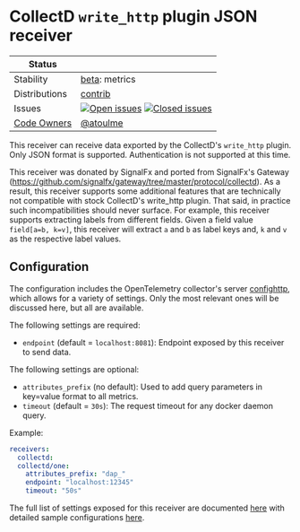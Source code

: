 # CollectD `write_http` plugin JSON receiver

<!-- status autogenerated section -->
| Status        |           |
| ------------- |-----------|
| Stability     | [beta]: metrics   |
| Distributions | [contrib] |
| Issues        | [![Open issues](https://img.shields.io/github/issues-search/open-telemetry/opentelemetry-collector-contrib?query=is%3Aissue%20is%3Aopen%20label%3Areceiver%2Fcollectd%20&label=open&color=orange&logo=opentelemetry)](https://github.com/open-telemetry/opentelemetry-collector-contrib/issues?q=is%3Aopen+is%3Aissue+label%3Areceiver%2Fcollectd) [![Closed issues](https://img.shields.io/github/issues-search/open-telemetry/opentelemetry-collector-contrib?query=is%3Aissue%20is%3Aclosed%20label%3Areceiver%2Fcollectd%20&label=closed&color=blue&logo=opentelemetry)](https://github.com/open-telemetry/opentelemetry-collector-contrib/issues?q=is%3Aclosed+is%3Aissue+label%3Areceiver%2Fcollectd) |
| [Code Owners](https://github.com/open-telemetry/opentelemetry-collector-contrib/blob/main/CONTRIBUTING.md#becoming-a-code-owner)    | [@atoulme](https://www.github.com/atoulme) |

[beta]: https://github.com/open-telemetry/opentelemetry-collector/blob/main/docs/component-stability.md#beta
[contrib]: https://github.com/open-telemetry/opentelemetry-collector-releases/tree/main/distributions/otelcol-contrib
<!-- end autogenerated section -->

This receiver can receive data exported by the CollectD's `write_http`
plugin. Only JSON format is supported. Authentication is not supported at
this time.

This receiver was donated by SignalFx and ported from SignalFx's Gateway
(https://github.com/signalfx/gateway/tree/master/protocol/collectd). As a
result, this receiver supports some additional features that are technically
not compatible with stock CollectD's write_http plugin. That said, in
practice such incompatibilities should never surface. For example, this
receiver supports extracting labels from different fields. Given a field
value `field[a=b, k=v]`, this receiver will extract `a` and `b` as label keys
and, `k` and `v` as the respective label values.

## Configuration
The configuration includes the OpenTelemetry collector's server [confighttp](https://github.com/open-telemetry/opentelemetry-collector/tree/main/config/confighttp#server-configuration),
which allows for a variety of settings. Only the most relevant ones will be discussed here, but all are available.

The following settings are required:

- `endpoint` (default = `localhost:8081`): Endpoint exposed by this receiver to send data.

The following settings are optional:

- `attributes_prefix` (no default): Used to add query parameters in key=value format to all metrics.
- `timeout` (default = `30s`): The request timeout for any docker daemon query.

Example:

```yaml
receivers:
  collectd:
  collectd/one:
    attributes_prefix: "dap_"
    endpoint: "localhost:12345"
    timeout: "50s"
```

The full list of settings exposed for this receiver are documented [here](./config.go)
with detailed sample configurations [here](./testdata/config.yaml).

